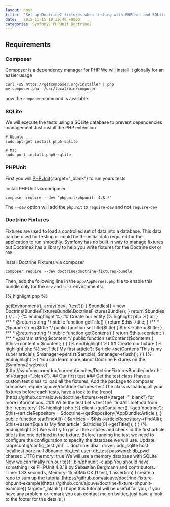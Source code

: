 ```yaml
---
layout: post
title:  "Set up Doctrine2 fixtures when testing with PHPUnit and SQLite"
date:   2015-11-15 19:30:49 +0000
categories: Symfony2 PHPUnit Doctrine2
---
```


## Requirements

### Composer

Composer is a dependency manager for PHP
We will install it globally for an easier usage

    curl -sS https://getcomposer.org/installer | php
    mv composer.phar /usr/local/bin/composer

now the `composer` command is available

### SQLite

We will execute the tests using a SQLite database to prevent dependencies management
Just install the PHP extension

    # Ubuntu
    sudo apt-get install php5-sqlite

    # Mac
    sudo port install php5-sqlite

### PHPUnit

First you will [PHPUnit](https://phpunit.de/){:target="_blank"} to run yours tests

Install PHPUnit via composer

    composer require --dev "phpunit/phpunit: 4.8.*"

The `--dev` option will add the `phpunit` to `require-dev` and not `require-dev`

### Doctrine Fixtures

Fixtures are used to load a controlled set of data into a database. This data can be used for testing or could be the initial data required for the application to run smoothly. Symfony has no built in way to manage fixtures but Doctrine2 has a library to help you write fixtures for the Doctrine `ORM` or `ODM`.

Install Doctrine Fixtures via composer

    composer require --dev doctrine/doctrine-fixtures-bundle

Then, add the following line in the `app/AppKernel.php` file to enable this bundle only for the `dev` and `test` environments:

{% highlight php %}
<?php
// app/AppKernel.php
// ...

class AppKernel extends Kernel
{
    public function registerBundles()
    {
        // ...
        if (in_array($this->getEnvironment(), array('dev', 'test'))) {
            $bundles[] = new Doctrine\Bundle\FixturesBundle\DoctrineFixturesBundle();
        }

        return $bundles
    }

    // ...
}
{% endhighlight %}

## Create our entity

{% highlight php %}
<?php

namespace AppBundle\Entity;

use Doctrine\ORM\Mapping as ORM;

/**
 * @ORM\Table(name="article")
 * @ORM\Entity
 */
class Article
{
    /**
     * @var integer
     *
     * @ORM\Column(name="id", type="integer")
     * @ORM\Id
     * @ORM\GeneratedValue(strategy="AUTO")
     */
    private $id;

    /**
     * @var string
     *
     * @ORM\Column(name="title", type="string", length=255)
     */
    private $title;

    /**
     * @var string
     *
     * @ORM\Column(name="content", type="text")
     */
    private $content;

    /**
     * @return int
     */
    public function getId()
    {
        return $this->id;
    }

    /**
     * @return string
     */
    public function getTitle()
    {
        return $this->title;
    }

    /**
     * @param string $title
     */
    public function setTitle($title)
    {
        $this->title = $title;
    }

    /**
     * @return string
     */
    public function getContent()
    {
        return $this->content;
    }

    /**
     * @param string $content
     */
    public function setContent($content)
    {
        $this->content = $content;
    }
}
{% endhighlight %}

## Create our fixture

{% highlight php %}
<?php

namespace AppBundle\DataFixtures\ORM;

use AppBundle\Entity\Article;
use Doctrine\Common\DataFixtures\FixtureInterface;
use Doctrine\Common\Persistence\ObjectManager;

class LoadArticleData implements FixtureInterface
{
    public function load(ObjectManager $manager)
    {
        $article = new Article();
        $article->setTitle('My first article');
        $article->setContent('This is my super article');

        $manager->persist($article);
        $manager->flush();
    }
}
{% endhighlight %}

You can learn more about Doctrine Fixtures on the [Symfony2 website](http://symfony.com/doc/current/bundles/DoctrineFixturesBundle/index.html){:target="_blank"}.

## Our first test

### Get the test class

I have a custom test class to load all the fixtures.
Add the package to composer

    composer require ajouve/doctrine-fixtures-test

The class is loading all your fixtures before each tests, have a look to the [repo](https://github.com/ajouve/doctrine-fixtures-test){:target="_blank"} for more informations.

### Write the test

Let's test the `findAll` method from the `repository`

{% highlight php %}
<?php

namespace AppBundle\Tests\Functional\Repository;

use Doctrine\ORM\EntityRepository;
use DoctrineFixturesTest\FixtureTestCase;

class ArticleRepositoryTest extends FixtureTestCase
{
    /** @var EntityRepository */
    private $articleRepository;

    public function setUp()
    {
        parent::setUp();

        $doctrine = $this->client->getContainer()->get('doctrine');

        $this->articleRepository = $doctrine->getRepository('AppBundle:Article');
    }

    public function testFindAll()
    {
        $articles = $this->articleRepository->findAll();

        $this->assertEquals('My first article', $articles[0]->getTitle());
    }
}
{% endhighlight %}

We will try to get all the articles and check id the first article title is the one defined in the fixture.

Before running the test we need to configure the configuration to specify the database we will use.
Update `app/config/config_test.yml`

    ...
    doctrine:
        dbal:
            driver:   pdo_sqlite
            host:     localhost
            port:     null
            dbname:   db_test
            user:     db_test
            password: db_pwd
            charset:  UTF8
            memory:   true

We will use a memory database with SQLite

Now we can finally run our test !

    bin/phpunit -c app

You should have something like

    PHPUnit 4.8.18 by Sebastian Bergmann and contributors.

    .

    Time: 1.33 seconds, Memory: 15.50Mb

    OK (1 test, 1 assertion)

I create a repo to sum up the tutorial [https://github.com/ajouve/doctrine-fixture-phpunit-example](https://github.com/ajouve/doctrine-fixture-phpunit-example){:target="_blank"}

I hope this tutorial will be useful for you, if you have any problem or remark you can contact me on twitter, just have a look to the footer for the details ;)
